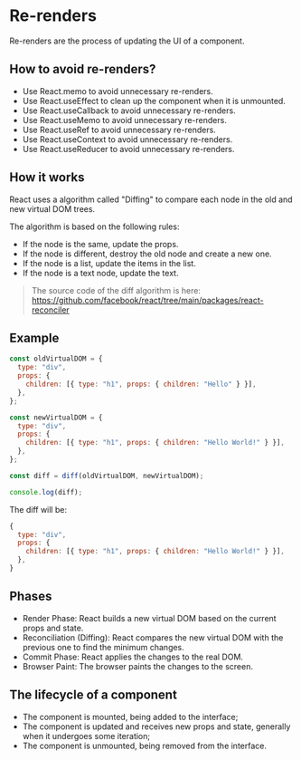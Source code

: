 # Re-renders

Re-renders are the process of updating the UI of a component.

## How to avoid re-renders?

- Use React.memo to avoid unnecessary re-renders.
- Use React.useEffect to clean up the component when it is unmounted.
- Use React.useCallback to avoid unnecessary re-renders.
- Use React.useMemo to avoid unnecessary re-renders.
- Use React.useRef to avoid unnecessary re-renders.
- Use React.useContext to avoid unnecessary re-renders.
- Use React.useReducer to avoid unnecessary re-renders.

## How it works

React uses a algorithm called "Diffing" to compare each node in the old and new virtual DOM trees.

The algorithm is based on the following rules:

- If the node is the same, update the props.
- If the node is different, destroy the old node and create a new one.
- If the node is a list, update the items in the list.
- If the node is a text node, update the text.

> The source code of the diff algorithm is here: https://github.com/facebook/react/tree/main/packages/react-reconciler

## Example

```js
const oldVirtualDOM = {
  type: "div",
  props: {
    children: [{ type: "h1", props: { children: "Hello" } }],
  },
};

const newVirtualDOM = {
  type: "div",
  props: {
    children: [{ type: "h1", props: { children: "Hello World!" } }],
  },
};

const diff = diff(oldVirtualDOM, newVirtualDOM);

console.log(diff);
```

The diff will be:

```js
{
  type: "div",
  props: {
    children: [{ type: "h1", props: { children: "Hello World!" } }],
  },
}
```

## Phases

- Render Phase: React builds a new virtual DOM based on the current props and state.
- Reconciliation (Diffing): React compares the new virtual DOM with the previous one to find the minimum changes.
- Commit Phase: React applies the changes to the real DOM.
- Browser Paint: The browser paints the changes to the screen.

## The lifecycle of a component

- The component is mounted, being added to the interface;
- The component is updated and receives new props and state, generally when it undergoes some iteration;
- The component is unmounted, being removed from the interface.
